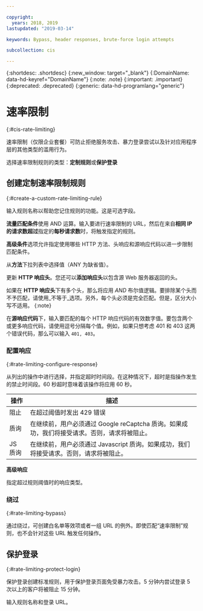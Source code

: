 ```yaml
---

copyright:
  years: 2018, 2019
lastupdated: "2019-03-14"

keywords: Bypass, header responses, brute-force login attempts

subcollection: cis

---
```


{:shortdesc: .shortdesc}
{:new_window: target="_blank"}
{:DomainName: data-hd-keyref="DomainName"}
{:note: .note}
{:important: .important}
{:deprecated: .deprecated}
{:generic: data-hd-programlang="generic"}

# 速率限制
{:#cis-rate-limiting}

速率限制（仅限企业套餐）可防止拒绝服务攻击、暴力登录尝试以及针对应用程序层的其他类型的滥用行为。

选择速率限制规则的类型：**定制规则**或**保护登录**

## 创建定制速率限制规则
{:#create-a-custom-rate-limiting-rule}

输入规则名称以帮助您记住规则的功能。这是可选字段。

**流量匹配条件**使用 AND 运算。输入要进行速率限制的 URL，然后在来自**相同 IP 的请求数超过**指定的**每秒请求数**时，将触发指定的规则。

**高级条件**选项允许指定使用哪些 HTTP 方法、头响应和源响应代码以进一步限制匹配条件。 

从**方法**下拉列表中选择值（ANY 为缺省值）。  

更新 **HTTP 响应头**。您还可以**添加响应头**以包含源 Web 服务器返回的头。 

如果在 **HTTP 响应头**下有多个头，那么将应用 _AND_ 布尔值逻辑。要排除某个头而不予匹配，请使用_不等于_选项。另外，每个头必须是完全匹配。但是，区分大小写不适用。
{:note}

在**源响应代码**下，输入要匹配的每个 HTTP 响应代码的有效数字值。要包含两个或更多响应代码，请使用逗号分隔每个值。例如，如果只想考虑 401 和 403 这两个错误代码，那么可以输入 `401, 403`。 

### 配置响应
{:#rate-limiting-configure-response}

从列出的操作中进行选择，并指定超时时间段。在这种情况下，超时是指操作发生的禁止时间段。60 秒超时意味着该操作将应用 60 秒。

|操作 |描述|
|------|------------|
|阻止|在超过阈值时发出 429 错误|
|质询|在继续前，用户必须通过 Google reCaptcha 质询。如果成功，我们将接受请求。否则，请求将被阻止。| 	
|JS 质询|	在继续前，用户必须通过 Javascript 质询。如果成功，我们将接受请求。否则，请求将被阻止。|模拟|在活动环境中应用任何其他选项之前，可以使用此选项来测试规则。

**高级响应**

指定超过规则阈值时的响应类型。 

### 绕过
{:#rate-limiting-bypass}

通过绕过，可创建白名单等效项或者一组 URL 的例外。即使匹配“速率限制”规则，也不会针对这些 URL 触发任何操作。

## 保护登录
{:#rate-limiting-protect-login}

保护登录创建标准规则，用于保护登录页面免受暴力攻击。5 分钟内尝试登录 5 次以上的客户将被阻止 15 分钟。 

输入规则名称和登录 URL。
